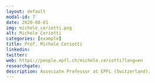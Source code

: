 ```yaml
---
layout: default
modal-id: 7
date: 2020-08-01
img: michele_ceriotti.png
alt: Michele Ceriotti
categories: [example]
title: Prof. Michele Ceriotti
linkedin: 
twitter: 
web: https://people.epfl.ch/michele.ceriotti?lang=en
researchgate: 
description: Associate Professor at EPFL (Switzerland).
---
```

